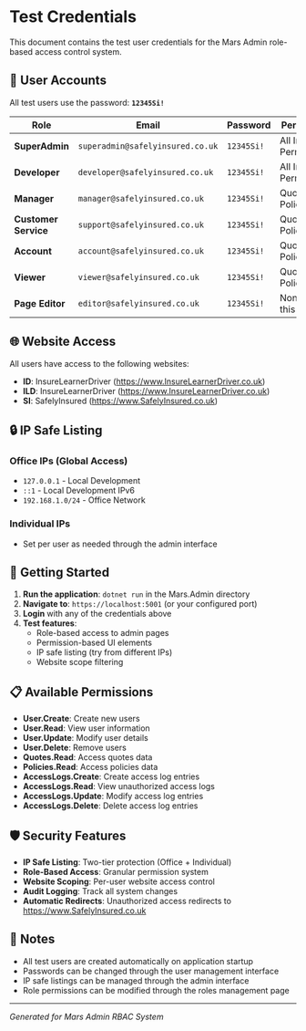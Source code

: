 # Test Credentials

This document contains the test user credentials for the Mars Admin role-based access control system.

## 🔐 User Accounts

All test users use the password: **`12345Si!`**

| Role                 | Email                            | Password   | Permissions                |
| -------------------- | -------------------------------- | ---------- | -------------------------- |
| **SuperAdmin**       | `superadmin@safelyinsured.co.uk` | `12345Si!` | All Individual Permissions |
| **Developer**        | `developer@safelyinsured.co.uk`  | `12345Si!` | All Individual Permissions |
| **Manager**          | `manager@safelyinsured.co.uk`    | `12345Si!` | Quotes.Read, Policies.Read |
| **Customer Service** | `support@safelyinsured.co.uk`    | `12345Si!` | Quotes.Read, Policies.Read |
| **Account**          | `account@safelyinsured.co.uk`    | `12345Si!` | Quotes.Read, Policies.Read |
| **Viewer**           | `viewer@safelyinsured.co.uk`     | `12345Si!` | Quotes.Read, Policies.Read |
| **Page Editor**      | `editor@safelyinsured.co.uk`     | `12345Si!` | None (from this set)       |

## 🌐 Website Access

All users have access to the following websites:

- **ID**: InsureLearnerDriver (https://www.InsureLearnerDriver.co.uk)
- **ILD**: InsureLearnerDriver (https://www.InsureLearnerDriver.co.uk)
- **SI**: SafelyInsured (https://www.SafelyInsured.co.uk)

## 🔒 IP Safe Listing

### Office IPs (Global Access)

- `127.0.0.1` - Local Development
- `::1` - Local Development IPv6
- `192.168.1.0/24` - Office Network

### Individual IPs

- Set per user as needed through the admin interface

## 🚀 Getting Started

1. **Run the application**: `dotnet run` in the Mars.Admin directory
2. **Navigate to**: `https://localhost:5001` (or your configured port)
3. **Login** with any of the credentials above
4. **Test features**:
   - Role-based access to admin pages
   - Permission-based UI elements
   - IP safe listing (try from different IPs)
   - Website scope filtering

## 📋 Available Permissions

- **User.Create**: Create new users
- **User.Read**: View user information
- **User.Update**: Modify user details
- **User.Delete**: Remove users
- **Quotes.Read**: Access quotes data
- **Policies.Read**: Access policies data
- **AccessLogs.Create**: Create access log entries
- **AccessLogs.Read**: View unauthorized access logs
- **AccessLogs.Update**: Modify access log entries
- **AccessLogs.Delete**: Delete access log entries

## 🛡️ Security Features

- **IP Safe Listing**: Two-tier protection (Office + Individual)
- **Role-Based Access**: Granular permission system
- **Website Scoping**: Per-user website access control
- **Audit Logging**: Track all system changes
- **Automatic Redirects**: Unauthorized access redirects to https://www.SafelyInsured.co.uk

## 📝 Notes

- All test users are created automatically on application startup
- Passwords can be changed through the user management interface
- IP safe listings can be managed through the admin interface
- Role permissions can be modified through the roles management page

---

_Generated for Mars Admin RBAC System_
